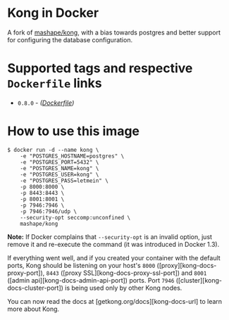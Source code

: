 # Kong in Docker

A fork of [mashape/kong][docker-kong], with a bias towards postgres and better support for configuring the database configuration.

# Supported tags and respective `Dockerfile` links

- `0.8.0` - *([Dockerfile](https://github.com/galacticfog/docker-kong/blob/0.8.0/Dockerfile))*

# How to use this image


```shell
$ docker run -d --name kong \
    -e "POSTGRES_HOSTNAME=postgres" \
    -e "POSTGRES_PORT=5432" \
    -e "POSTGRES_NAME=kong" \
    -e "POSTGRES_USER=kong" \
    -e "POSTGRES_PASS=letmein" \
    -p 8000:8000 \
    -p 8443:8443 \
    -p 8001:8001 \
    -p 7946:7946 \
    -p 7946:7946/udp \
    --security-opt seccomp:unconfined \
    mashape/kong
```

**Note:** If Docker complains that `--security-opt` is an invalid option, just remove it and re-execute the command (it was introduced in Docker 1.3).

If everything went well, and if you created your container with the default ports, Kong should be listening on your host's `8000` ([proxy][kong-docs-proxy-port]), `8443` ([proxy SSL][kong-docs-proxy-ssl-port]) and `8001` ([admin api][kong-docs-admin-api-port]) ports. Port `7946` ([cluster][kong-docs-cluster-port]) is being used only by other Kong nodes.

You can now read the docs at [getkong.org/docs][kong-docs-url] to learn more about Kong.

[docker-kong]: https://github.com/Mashape/docker-kong
